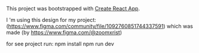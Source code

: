 This project was bootstrapped with [Create React App](https://github.com/facebook/create-react-app).

I 'm using this design for my project: (https://www.figma.com/community/file/1092760851744337591)
which was made (by https://www.figma.com/@zoomxrist)

for see project run:
npm install
npm run dev
